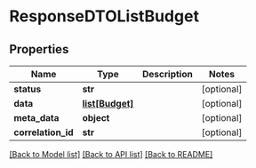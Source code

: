 # ResponseDTOListBudget

## Properties
Name | Type | Description | Notes
------------ | ------------- | ------------- | -------------
**status** | **str** |  | [optional] 
**data** | [**list[Budget]**](Budget.md) |  | [optional] 
**meta_data** | **object** |  | [optional] 
**correlation_id** | **str** |  | [optional] 

[[Back to Model list]](../README.md#documentation-for-models) [[Back to API list]](../README.md#documentation-for-api-endpoints) [[Back to README]](../README.md)

